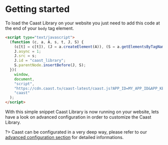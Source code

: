 # Getting started

To load the Caast Library on your website you just need to add this code at the end of your `body` tag element.

```html
<script type="text/javascript">
  (function (c, a, A, s, t, J, S) {
    (c[t] = c[t]), (J = a.createElement(A)), (S = a.getElementsByTagName(A)[0]);
    J.async = 1;
    J.src = s;
    J.id = "caast_library";
    S.parentNode.insertBefore(J, S);
  })(
    window,
    document,
    "script",
    "https://cdn.caast.tv/caast-latest/caast.js?APP_ID=MY_APP_ID&APP_KEY=MY_APP_KEY",
    "caast"
  );
</script>
```

With this simple snippet Caast Library is now running on your website, lets have a look on advanced configuration in order to customize the Caast Library.

?> Caast can be configurated in a very deep way, please refer to our [advanced configuration section](configuration/README.md) for detailed informations.
